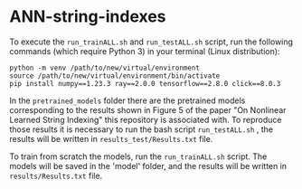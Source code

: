 # ANN-string-indexes

To execute the `run_trainALL.sh` and `run_testALL.sh` script, run the following commands (which require Python 3) in your terminal (Linux distribution):

```
python -m venv /path/to/new/virtual/environment
source /path/to/new/virtual/environment/bin/activate
pip install numpy==1.23.3 ray==2.0.0 tensorflow==2.8.0 click==8.0.3
```

In the `pretrained_models` folder there are the pretrained models corresponding to the results shown in Figure 5 of the paper "On Nonlinear Learned String Indexing" this repository is associated with. To reproduce those results it is necessary to run the bash script `run_testALL.sh` , the results will be written in `results_test/Results.txt` file.

To train from scratch the models, run the `run_trainALL.sh` script. The models will be saved in the 'model' folder, and the results will be written in `results/Results.txt` file.